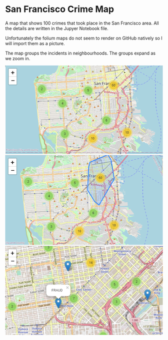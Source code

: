 # San Francisco Crime Map
A map that shows 100 crimes that took place in the San Francisco area.
All the details are written in the Jupyer Notebook file.

Unfortunately the folium maps do not seem to render on GitHub natively so I will import them as a picture.

The map groups the incidents in neighbourhoods. The groups expand as we zoom in.

![alt text](https://github.com/nathankouts/san_francisco_crime_map/blob/main/incidents.png?raw=true)
![alt text](https://github.com/nathankouts/san_francisco_crime_map/blob/mainr/incidents2.png?raw=true)
![alt text](https://github.com/nathankouts/san_francisco_crime_map/blob/main/incidents3.png?raw=true)
